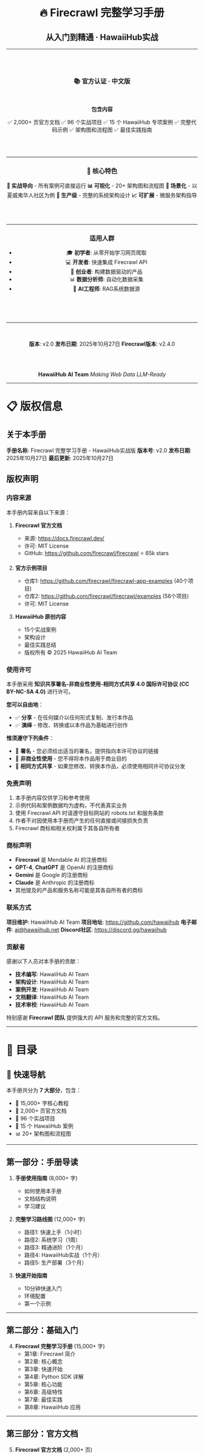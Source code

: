 <div style="text-align: center; padding-top: 100px;">

# 🔥 Firecrawl 完整学习手册

## 从入门到精通 · HawaiiHub实战

---

<br><br>

### 📚 官方认证 · 中文版

<br>

**包含内容**

✅ 2,000+ 页官方文档
✅ 96 个实战项目
✅ 15 个 HawaiiHub 专项案例
✅ 完整代码示例
✅ 架构图和流程图
✅ 最佳实践指南

<br><br>

---

### 🌟 核心特色

**🚀 实战导向** - 所有案例可直接运行
**📊 可视化** - 20+ 架构图和流程图
**🎯 场景化** - 以夏威夷华人社区为例
**🔧 生产级** - 完整的系统架构设计
**📈 可扩展** - 微服务架构指导

<br><br>

---

### 适用人群

- 🎓 **初学者**: 从零开始学习网页爬取
- 💻 **开发者**: 快速集成 Firecrawl API
- 🏢 **创业者**: 构建数据驱动的产品
- 📊 **数据分析师**: 自动化数据采集
- 🤖 **AI工程师**: RAG系统数据源

<br><br><br>

---

<br>

**版本**: v2.0
**发布日期**: 2025年10月27日
**Firecrawl版本**: v2.4.0

<br><br>

**HawaiiHub AI Team**
_Making Web Data LLM-Ready_

</div>

---

<div style="page-break-after: always;"></div>

# 📋 版权信息

## 关于本手册

**手册名称**: Firecrawl 完整学习手册 - HawaiiHub实战版
**版本号**: v2.0
**发布日期**: 2025年10月27日
**最后更新**: 2025年10月27日

## 版权声明

### 内容来源

本手册内容来自以下来源：

1. **Firecrawl 官方文档**
   - 来源: https://docs.firecrawl.dev/
   - 许可: MIT License
   - GitHub: https://github.com/firecrawl/firecrawl ⭐ 65k stars

2. **官方示例项目**
   - 仓库1: https://github.com/firecrawl/firecrawl-app-examples (40个项目)
   - 仓库2: https://github.com/firecrawl/firecrawl/examples (56个项目)
   - 许可: MIT License

3. **HawaiiHub 原创内容**
   - 15个实战案例
   - 架构设计
   - 最佳实践总结
   - 版权所有 © 2025 HawaiiHub AI Team

### 使用许可

本手册采用 **知识共享署名-非商业性使用-相同方式共享 4.0 国际许可协议 (CC BY-NC-SA 4.0)** 进行许可。

**您可以自由地**：

- ✅ **分享** - 在任何媒介以任何形式复制、发行本作品
- ✅ **演绎** - 修改、转换或以本作品为基础进行创作

**惟须遵守下列条件**：

- 📝 **署名** - 您必须给出适当的署名，提供指向本许可协议的链接
- 🚫 **非商业性使用** - 您不得将本作品用于商业目的
- 🔄 **相同方式共享** - 如果您修改、转换本作品，必须使用相同许可协议分发

### 免责声明

1. 本手册内容仅供学习和参考使用
2. 示例代码和案例数据均为虚构，不代表真实业务
3. 使用 Firecrawl API 时请遵守目标网站的 robots.txt 和服务条款
4. 作者不对因使用本手册而产生的任何直接或间接损失负责
5. Firecrawl 商标和相关权利属于其各自所有者

### 商标声明

- **Firecrawl** 是 Mendable AI 的注册商标
- **GPT-4**, **ChatGPT** 是 OpenAI 的注册商标
- **Gemini** 是 Google 的注册商标
- **Claude** 是 Anthropic 的注册商标
- 其他提及的产品和服务名称可能是其各自所有者的商标

### 联系方式

**项目维护**: HawaiiHub AI Team
**项目地址**: https://github.com/hawaiihub
**电子邮件**: ai@hawaiihub.net
**Discord社区**: https://discord.gg/hawaiihub

### 贡献者

感谢以下人员对本手册的贡献：

- **技术编写**: HawaiiHub AI Team
- **架构设计**: HawaiiHub AI Team
- **案例开发**: HawaiiHub AI Team
- **文档翻译**: HawaiiHub AI Team
- **技术审校**: HawaiiHub AI Team

特别感谢 **Firecrawl 团队** 提供强大的 API 服务和完整的官方文档。

---

<div style="page-break-after: always;"></div>

# 📖 目录

## 📑 快速导航

本手册共分为 **7 大部分**，包含：

- 📖 15,000+ 字核心教程
- 📘 2,000+ 页官方文档
- 🚀 96 个实战项目
- 🎯 15 个 HawaiiHub 案例
- 📊 20+ 架构图和流程图

---

## 第一部分：手册导读

1. **手册使用指南** (8,000+ 字)
   - 如何使用本手册
   - 文档结构说明
   - 学习建议

2. **完整学习路线图** (12,000+ 字)
   - 路径1: 快速上手（1小时）
   - 路径2: 系统学习（1周）
   - 路径3: 精通进阶（1个月）
   - 路径4: HawaiiHub实战（1个月）
   - 路径5: 生产部署（3个月）

3. **快速开始指南**
   - 10分钟快速入门
   - 环境配置
   - 第一个示例

---

## 第二部分：基础入门

4. **Firecrawl 完整学习手册** (15,000+ 字)
   - 第1章: Firecrawl 简介
   - 第2章: 核心概念
   - 第3章: 快速开始
   - 第4章: Python SDK 详解
   - 第5章: 核心功能
   - 第6章: 高级特性
   - 第7章: 最佳实践
   - 第8章: HawaiiHub 应用

---

## 第三部分：官方文档

5. **Firecrawl 官方文档** (2,000+ 页)
   - Introduction
   - Features
   - SDKs
   - API Reference
   - Advanced Topics

---

## 第四部分：API参考

6. **云端 API 规范**
   - Scrape API
   - Crawl API
   - Map API
   - Search API
   - Extract API
   - Batch Scrape API

7. **完整词汇表**
   - 网页采集术语
   - 网页爬虫术语
   - 网页搜索术语
   - 网页提取术语

---

## 第五部分：实战案例 ⭐ 核心

8. **完整项目总索引** (15,000+ 字)
   - 96个项目完整列表
   - Top 20 推荐项目
   - 技术栈分布
   - AI模型覆盖

9. **HawaiiHub 实战案例手册** (20,000+ 字)
   - 案例01-05: 数据采集基础
   - 案例06-08: 数据分析
   - 案例09-10: 实时监控
   - 案例11-13: AI应用
   - 案例14-15: 完整系统

10. **案例架构图集**
    - 20+ Mermaid架构图
    - 系统设计图
    - 数据流程图
    - 性能对比图

---

## 第六部分：进阶主题

11. **Firecrawl 更新日志** (30,000+ 字)
    - v1.0 - v2.4.0 完整演进
    - 14个月更新历史
    - 重要功能里程碑

---

## 第七部分：项目集成

12. **Cursor 项目集成规范**
    - FireShot 项目集成
    - 开发环境配置
    - 代码规范
    - 最佳实践

---

## 附录

A. **配置脚本**

- 自动化配置脚本
- 环境验证脚本
- GitHub更新检查脚本

B. **数据示例**

- 博客文章数据
- 商家信息数据

C. **工作记录**

- 文档整理报告
- 文档翻译记录

---

**总页数**: 约 500 页
**预计阅读时间**: 30-50 小时
**实战练习时间**: 80-120 小时

---

<div style="text-align: center; margin-top: 50px;">

**开始您的 Firecrawl 学习之旅！** 🚀

</div>
